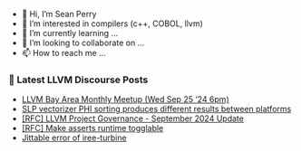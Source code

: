 - 👋 Hi, I’m Sean Perry
- 👀 I’m interested in compilers (c++, COBOL, llvm)
- 🌱 I’m currently learning ...
- 💞️ I’m looking to collaborate on ...
- 📫 How to reach me ...

<!---
s66perry/s66perry is a ✨ special ✨ repository because its `README.md` (this file) appears on your GitHub profile.
You can click the Preview link to take a look at your changes.
--->
### 📕 Latest LLVM Discourse Posts

<!-- DISCOURSE-LLVM:START -->
- [LLVM Bay Area Monthly Meetup &lpar;Wed Sep 25 ‘24 6pm&rpar;](https://discourse.llvm.org/t/llvm-bay-area-monthly-meetup-wed-sep-25-24-6pm/81391#post_4)
- [SLP vectorizer PHI sorting produces different results between platforms](https://discourse.llvm.org/t/slp-vectorizer-phi-sorting-produces-different-results-between-platforms/81467#post_1)
- [[RFC] LLVM Project Governance - September 2024 Update](https://discourse.llvm.org/t/rfc-llvm-project-governance-september-2024-update/81466#post_1)
- [[RFC] Make asserts runtime togglable](https://discourse.llvm.org/t/rfc-make-asserts-runtime-togglable/81446#post_6)
- [Jittable error of iree-turbine](https://discourse.llvm.org/t/jittable-error-of-iree-turbine/81457#post_3)
<!-- DISCOURSE-LLVM:END -->
